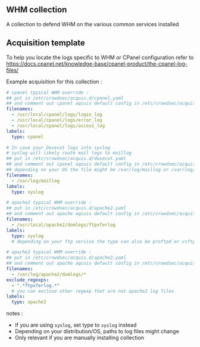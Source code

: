 ## WHM collection

A collection to defend WHM on the various common services installed

## Acquisition template

To help you locate the logs specific to WHM or CPanel configuration refer to https://docs.cpanel.net/knowledge-base/cpanel-product/the-cpanel-log-files/

Example acquisition for this collection :

```yaml
# cpanel typical WHM override : 
## put in /etc/crowdsec/acquis.d/cpanel.yaml 
## and comment out cpanel aqcuis default config in /etc/crowdsec/acquis.yaml
filenames: 
  - /usr/local/cpanel/logs/login_log
  - /usr/local/cpanel/logs/error_log
  - /usr/local/cpanel/logs/access_log
labels:
  type: cpanel
```

```yaml
# In case your Dovecot logs into syslog
# syslog will likely route mail logs to maillog
## put in /etc/crowdsec/acquis.d/dovecot.yaml 
## and comment out cpanel aqcuis default config in /etc/crowdsec/acquis.yaml
## depending on your OS the file might be /var/log/maillog or /var/log/mail.log
filenames: 
  - /var/log/maillog
labels:
  type: syslog
```

```yaml
# apache2 typical WHM override : 
## put in /etc/crowdsec/acquis.d/apache2.yaml 
## and comment out apache aqcuis default config in /etc/crowdsec/acquis.yaml
filenames: 
  - /usr/local/apache2/domlogs/ftpxferlog
labels:
  type: syslog
  # depending on your ftp service the type can also be proftpd or vsftpd
```

```yaml
# apache2 typical WHM override : 
## put in /etc/crowdsec/acquis.d/apache2.yaml 
## and comment out apache aqcuis default config in /etc/crowdsec/acquis.yaml
filenames: 
  - /var/log/apache2/domlogs/*
exclude_regexps:
  - ".*ftpxferlog.*"
  # you can excluse other regexp that are not apache2 log files
labels:
  type: apache2
```

notes :
 -  If you are using `syslog`, set type to `syslog` instead
 -  Depending on your distribution/OS, paths to log files might change
 -  Only relevant if you are manually installing collection

